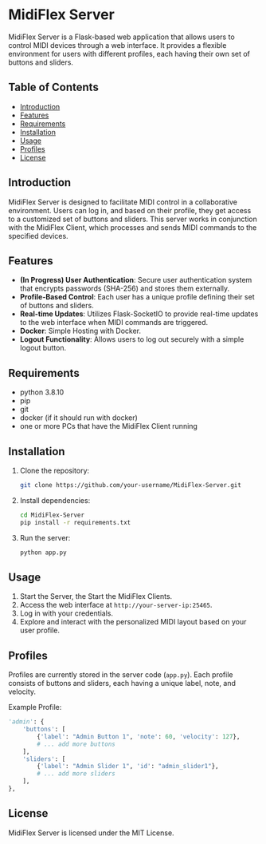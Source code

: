 # MidiFlex Server

MidiFlex Server is a Flask-based web application that allows users to control MIDI devices through a web interface. It provides a flexible environment for users with different profiles, each having their own set of buttons and sliders.

## Table of Contents

- [Introduction](#introduction)
- [Features](#features)
- [Requirements](#requirements)
- [Installation](#installation)
- [Usage](#usage)
- [Profiles](#profiles)
- [License](#license)

## Introduction

MidiFlex Server is designed to facilitate MIDI control in a collaborative environment. Users can log in, and based on their profile, they get access to a customized set of buttons and sliders. This server works in conjunction with the MidiFlex Client, which processes and sends MIDI commands to the specified devices.

## Features

- **(In Progress) User Authentication**: Secure user authentication system that encrypts passwords (SHA-256) and stores them externally.
- **Profile-Based Control**: Each user has a unique profile defining their set of buttons and sliders.
- **Real-time Updates**: Utilizes Flask-SocketIO to provide real-time updates to the web interface when MIDI commands are triggered.
- **Docker**: Simple Hosting with Docker.
- **Logout Functionality**: Allows users to log out securely with a simple logout button.

## Requirements

- python 3.8.10
- pip
- git
- docker (if it should run with docker)
- one or more PCs that have the MidiFlex Client running

## Installation

1. Clone the repository:

    ```bash
    git clone https://github.com/your-username/MidiFlex-Server.git
    ```

2. Install dependencies:

    ```bash
    cd MidiFlex-Server
    pip install -r requirements.txt
    ```

3. Run the server:

    ```bash
    python app.py
    ```

## Usage

1. Start the Server, the Start the MidiFlex Clients.
2. Access the web interface at `http://your-server-ip:25465`.
3. Log in with your credentials.
4. Explore and interact with the personalized MIDI layout based on your user profile.

## Profiles

Profiles are currently stored in the server code (`app.py`). Each profile consists of buttons and sliders, each having a unique label, note, and velocity.

Example Profile:

```python
'admin': {
    'buttons': [
        {'label': "Admin Button 1", 'note': 60, 'velocity': 127},
        # ... add more buttons
    ],
    'sliders': [
        {'label': "Admin Slider 1", 'id': "admin_slider1"},
        # ... add more sliders
    ],
},
```


## License

MidiFlex Server is licensed under the MIT License.
